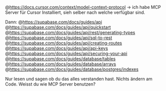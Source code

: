 @https://docs.cursor.com/context/model-context-protocol -> ich habe MCP Server für Cursor Installiert, sieh selber nach welche verfügbar sind.

Dann: @https://supabase.com/docs/guides/api
@https://supabase.com/docs/guides/api/quickstart
@https://supabase.com/docs/guides/api/rest/generating-types 
@https://supabase.com/docs/guides/api/sql-to-rest 
@https://supabase.com/docs/guides/api/creating-routes 
@https://supabase.com/docs/guides/api/api-keys 
@https://supabase.com/docs/guides/api/securing-your-api
@https://supabase.com/docs/guides/database/tables 
@https://supabase.com/docs/guides/database/arrays 
@https://supabase.com/docs/guides/database/postgres/indexes 

Nur lesen und sagen ob du das alles verstanden hast. Nichts ändern am Code. Weisst du wie MCP Server benutzen?